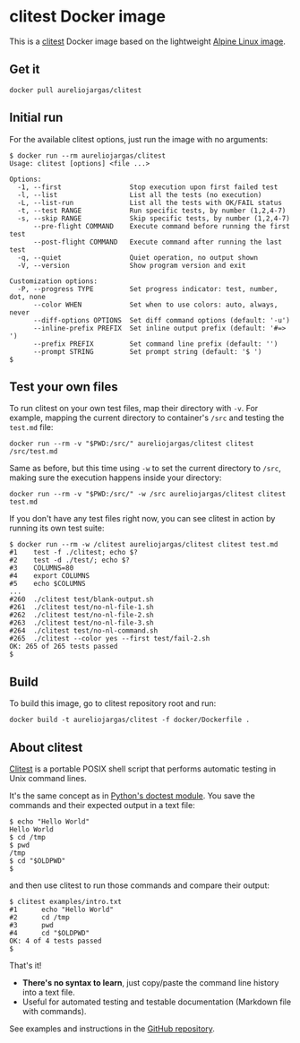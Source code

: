 # clitest Docker image

This is a [clitest](https://github.com/aureliojargas/clitest) Docker image based on the lightweight [Alpine Linux image](https://hub.docker.com/_/alpine/).


## Get it

```
docker pull aureliojargas/clitest
```

## Initial run

For the available clitest options, just run the image with no arguments:

```console
$ docker run --rm aureliojargas/clitest
Usage: clitest [options] <file ...>

Options:
  -1, --first                 Stop execution upon first failed test
  -l, --list                  List all the tests (no execution)
  -L, --list-run              List all the tests with OK/FAIL status
  -t, --test RANGE            Run specific tests, by number (1,2,4-7)
  -s, --skip RANGE            Skip specific tests, by number (1,2,4-7)
      --pre-flight COMMAND    Execute command before running the first test
      --post-flight COMMAND   Execute command after running the last test
  -q, --quiet                 Quiet operation, no output shown
  -V, --version               Show program version and exit

Customization options:
  -P, --progress TYPE         Set progress indicator: test, number, dot, none
      --color WHEN            Set when to use colors: auto, always, never
      --diff-options OPTIONS  Set diff command options (default: '-u')
      --inline-prefix PREFIX  Set inline output prefix (default: '#=> ')
      --prefix PREFIX         Set command line prefix (default: '')
      --prompt STRING         Set prompt string (default: '$ ')
$
```

## Test your own files

To run clitest on your own test files, map their directory with `-v`. For example, mapping the current directory to container's `/src` and testing the `test.md` file:

```
docker run --rm -v "$PWD:/src/" aureliojargas/clitest clitest /src/test.md
```

Same as before, but this time using `-w` to set the current directory to `/src`, making sure the execution happens inside your directory:

```
docker run --rm -v "$PWD:/src/" -w /src aureliojargas/clitest clitest test.md
```

If you don't have any test files right now, you can see clitest in action by running its own test suite:

```console
$ docker run --rm -w /clitest aureliojargas/clitest clitest test.md
#1    test -f ./clitest; echo $?
#2    test -d ./test/; echo $?
#3    COLUMNS=80
#4    export COLUMNS
#5    echo $COLUMNS
...
#260  ./clitest test/blank-output.sh
#261  ./clitest test/no-nl-file-1.sh
#262  ./clitest test/no-nl-file-2.sh
#263  ./clitest test/no-nl-file-3.sh
#264  ./clitest test/no-nl-command.sh
#265  ./clitest --color yes --first test/fail-2.sh
OK: 265 of 265 tests passed
$
```

## Build

To build this image, go to clitest repository root and run:

```
docker build -t aureliojargas/clitest -f docker/Dockerfile .
```


## About clitest

[Clitest](https://github.com/aureliojargas/clitest) is a portable POSIX shell script that performs automatic testing in Unix command lines.

It's the same concept as in [Python's doctest module](http://en.wikipedia.org/wiki/Doctest). You save the commands and their expected output in a text file:

```
$ echo "Hello World"
Hello World
$ cd /tmp
$ pwd
/tmp
$ cd "$OLDPWD"
$
```

and then use clitest to run those commands and compare their output:

```console
$ clitest examples/intro.txt
#1      echo "Hello World"
#2      cd /tmp
#3      pwd
#4      cd "$OLDPWD"
OK: 4 of 4 tests passed
$
```

That's it!

- **There's no syntax to learn**, just copy/paste the command line history into a text file.
- Useful for automated testing and testable documentation (Markdown file with commands).

See examples and instructions in the [GitHub repository](https://github.com/aureliojargas/clitest).
